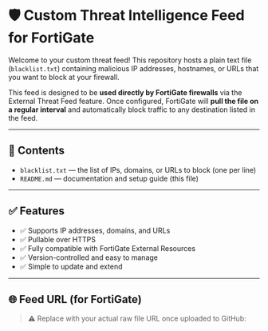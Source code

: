 # 🛡️ Custom Threat Intelligence Feed for FortiGate

Welcome to your custom threat feed! This repository hosts a plain text file (`blacklist.txt`) containing malicious IP addresses, hostnames, or URLs that you want to block at your firewall.

This feed is designed to be **used directly by FortiGate firewalls** via the External Threat Feed feature. Once configured, FortiGate will **pull the file on a regular interval** and automatically block traffic to any destination listed in the feed.

---

## 📄 Contents

- `blacklist.txt` — the list of IPs, domains, or URLs to block (one per line)
- `README.md` — documentation and setup guide (this file)

---

## ✅ Features

- ✅ Supports IP addresses, domains, and URLs
- ✅ Pullable over HTTPS
- ✅ Fully compatible with FortiGate External Resources
- ✅ Version-controlled and easy to manage
- ✅ Simple to update and extend

---

## 🌐 Feed URL (for FortiGate)

> ⚠️ Replace with your actual raw file URL once uploaded to GitHub:
